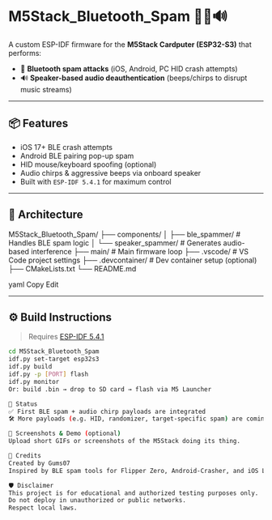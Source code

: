 # M5Stack_Bluetooth_Spam 🚨📡🔊

A custom ESP-IDF firmware for the **M5Stack Cardputer (ESP32-S3)** that performs:

- 📱 **Bluetooth spam attacks** (iOS, Android, PC HID crash attempts)
- 🔊 **Speaker-based audio deauthentication** (beeps/chirps to disrupt music streams)

---

## 📦 Features

- iOS 17+ BLE crash attempts  
- Android BLE pairing pop-up spam  
- HID mouse/keyboard spoofing (optional)  
- Audio chirps & aggressive beeps via onboard speaker  
- Built with `ESP-IDF 5.4.1` for maximum control

---

## 🧠 Architecture

M5Stack_Bluetooth_Spam/ ├── components/ │ ├── ble_spammer/ # Handles BLE spam logic │ └── speaker_spammer/ # Generates audio-based interference ├── main/ # Main firmware loop ├── .vscode/ # VS Code project settings ├── .devcontainer/ # Dev container setup (optional) ├── CMakeLists.txt └── README.md

yaml
Copy
Edit

---

## ⚙️ Build Instructions

> Requires [ESP-IDF 5.4.1](https://docs.espressif.com/projects/esp-idf/en/latest/esp32/get-started/index.html)

```bash
cd M5Stack_Bluetooth_Spam
idf.py set-target esp32s3
idf.py build
idf.py -p [PORT] flash
idf.py monitor
Or: build .bin → drop to SD card → flash via M5 Launcher

🚧 Status
✅ First BLE spam + audio chirp payloads are integrated
🛠️ More payloads (e.g. HID, randomizer, target-specific spam) are coming

📸 Screenshots & Demo (optional)
Upload short GIFs or screenshots of the M5Stack doing its thing.

🤝 Credits
Created by Gums07
Inspired by BLE spam tools for Flipper Zero, Android-Crasher, and iOS Lockup.

🛡️ Disclaimer
This project is for educational and authorized testing purposes only.
Do not deploy in unauthorized or public networks.
Respect local laws.